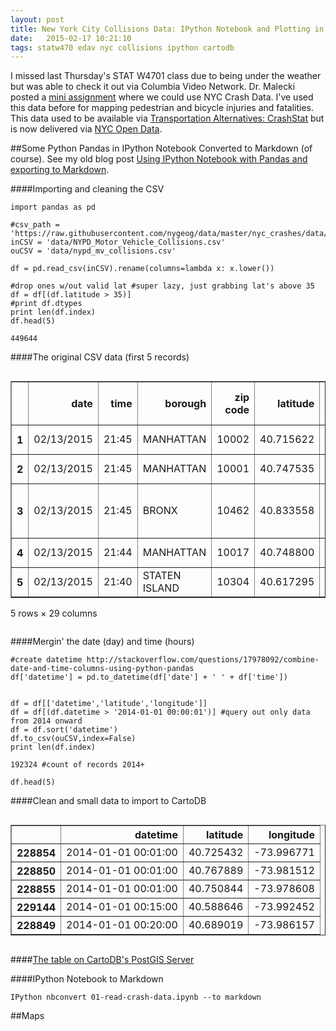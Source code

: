 ```yaml
---
layout: post
title: New York City Collisions Data: IPython Notebook and Plotting in CartoDB
date:   2015-02-17 10:21:10
tags: statw470 edav nyc collisions ipython cartodb
---
```


I missed last Thursday's STAT W4701 class due to being under the weather but was able to check it out via Columbia Video Network. Dr. Malecki posted a [mini assignment](http://stat4701.github.io/edav/2015/02/12/mini-assignment) where we could use NYC Crash Data. I've used this data before for mapping pedestrian and bicycle injuries and fatalities. This data used to be available via [Transportation Alternatives: CrashStat](http://crashstat.org/crashsolr/search) but is now delivered via [NYC Open Data](https://data.cityofnewyork.us/NYC-BigApps/NYPD-Motor-Vehicle-Collisions/h9gi-nx95).


##Some Python Pandas in IPython Notebook
Converted to Markdown (of course). See my old blog post [Using IPython Notebook with Pandas and exporting to Markdown](https://nygeog.github.io/2015/01/27/ipython-notebook-to-markdown%20copy.html).

####Importing and cleaning the CSV

    import pandas as pd
    
    #csv_path = 'https://raw.githubusercontent.com/nygeog/data/master/nyc_crashes/data/NYPD_Motor_Vehicle_Collisions.csv'
    inCSV = 'data/NYPD_Motor_Vehicle_Collisions.csv'
    ouCSV = 'data/nypd_mv_collisions.csv'
    
    df = pd.read_csv(inCSV).rename(columns=lambda x: x.lower())
    
    #drop ones w/out valid lat #super lazy, just grabbing lat's above 35
    df = df[(df.latitude > 35)]
    #print df.dtypes 
    print len(df.index)
    df.head(5)

    449644



####The original CSV data (first 5 records)

<div style="max-height:1000px;max-width:1500px;overflow:auto;">
<table border="1" class="dataframe">
  <thead>
    <tr style="text-align: right;">
      <th></th>
      <th>date</th>
      <th>time</th>
      <th>borough</th>
      <th>zip code</th>
      <th>latitude</th>
      <th>longitude</th>
      <th>location</th>
      <th>on street name</th>
      <th>cross street name</th>
      <th>off street name</th>
      <th>...</th>
      <th>contributing factor vehicle 2</th>
      <th>contributing factor vehicle 3</th>
      <th>contributing factor vehicle 4</th>
      <th>contributing factor vehicle 5</th>
      <th>unique key</th>
      <th>vehicle type code 1</th>
      <th>vehicle type code 2</th>
      <th>vehicle type code 3</th>
      <th>vehicle type code 4</th>
      <th>vehicle type code 5</th>
    </tr>
  </thead>
  <tbody>
    <tr>
      <th>1</th>
      <td> 02/13/2015</td>
      <td> 21:45</td>
      <td>     MANHATTAN</td>
      <td> 10002</td>
      <td> 40.715622</td>
      <td>-73.994275</td>
      <td> (40.7156221, -73.9942752)</td>
      <td>     FORSYTH STREET</td>
      <td>   CANAL STREET</td>
      <td> NaN</td>
      <td>...</td>
      <td>             NaN</td>
      <td> NaN</td>
      <td> NaN</td>
      <td> NaN</td>
      <td> 3168577</td>
      <td> PASSENGER VEHICLE</td>
      <td>                       UNKNOWN</td>
      <td> NaN</td>
      <td> NaN</td>
      <td> NaN</td>
    </tr>
    <tr>
      <th>2</th>
      <td> 02/13/2015</td>
      <td> 21:45</td>
      <td>     MANHATTAN</td>
      <td> 10001</td>
      <td> 40.747535</td>
      <td>-73.988307</td>
      <td> (40.7475349, -73.9883068)</td>
      <td>     WEST 31 STREET</td>
      <td>       BROADWAY</td>
      <td> NaN</td>
      <td>...</td>
      <td> Fatigued/Drowsy</td>
      <td> NaN</td>
      <td> NaN</td>
      <td> NaN</td>
      <td> 3169163</td>
      <td>              TAXI</td>
      <td>                          TAXI</td>
      <td> NaN</td>
      <td> NaN</td>
      <td> NaN</td>
    </tr>
    <tr>
      <th>3</th>
      <td> 02/13/2015</td>
      <td> 21:45</td>
      <td>         BRONX</td>
      <td> 10462</td>
      <td> 40.833558</td>
      <td>-73.857732</td>
      <td> (40.8335582, -73.8577325)</td>
      <td> WESTCHESTER AVENUE</td>
      <td> PUGSLEY AVENUE</td>
      <td> NaN</td>
      <td>...</td>
      <td>     Unspecified</td>
      <td> NaN</td>
      <td> NaN</td>
      <td> NaN</td>
      <td> 3169251</td>
      <td> PASSENGER VEHICLE</td>
      <td> SPORT UTILITY / STATION WAGON</td>
      <td> NaN</td>
      <td> NaN</td>
      <td> NaN</td>
    </tr>
    <tr>
      <th>4</th>
      <td> 02/13/2015</td>
      <td> 21:44</td>
      <td>     MANHATTAN</td>
      <td> 10017</td>
      <td> 40.748800</td>
      <td>-73.969846</td>
      <td>  (40.7487997, -73.969846)</td>
      <td>     EAST 42 STREET</td>
      <td>       1 AVENUE</td>
      <td> NaN</td>
      <td>...</td>
      <td> Other Vehicular</td>
      <td> NaN</td>
      <td> NaN</td>
      <td> NaN</td>
      <td> 3169176</td>
      <td> PASSENGER VEHICLE</td>
      <td>             PASSENGER VEHICLE</td>
      <td> NaN</td>
      <td> NaN</td>
      <td> NaN</td>
    </tr>
    <tr>
      <th>5</th>
      <td> 02/13/2015</td>
      <td> 21:40</td>
      <td> STATEN ISLAND</td>
      <td> 10304</td>
      <td> 40.617295</td>
      <td>-74.080479</td>
      <td> (40.6172954, -74.0804791)</td>
      <td>   PARK HILL AVENUE</td>
      <td>  OSGOOD AVENUE</td>
      <td> NaN</td>
      <td>...</td>
      <td>     Unspecified</td>
      <td> NaN</td>
      <td> NaN</td>
      <td> NaN</td>
      <td> 3169614</td>
      <td> PASSENGER VEHICLE</td>
      <td>             PASSENGER VEHICLE</td>
      <td> NaN</td>
      <td> NaN</td>
      <td> NaN</td>
    </tr>
  </tbody>
</table>
<p>5 rows × 29 columns</p>
</div>


####Mergin' the date (day) and time (hours)

    #create datetime http://stackoverflow.com/questions/17978092/combine-date-and-time-columns-using-python-pandas
    df['datetime'] = pd.to_datetime(df['date'] + ' ' + df['time'])


    df = df[['datetime','latitude','longitude']]
    df = df[(df.datetime > '2014-01-01 00:00:01')] #query out only data from 2014 onward
    df = df.sort('datetime')
    df.to_csv(ouCSV,index=False)
    print len(df.index)

    192324 #count of records 2014+

    df.head(5)


####Clean and small data to import to CartoDB

<div style="max-height:1000px;max-width:1500px;overflow:auto;">
<table border="1" class="dataframe">
  <thead>
    <tr style="text-align: right;">
      <th></th>
      <th>datetime</th>
      <th>latitude</th>
      <th>longitude</th>
    </tr>
  </thead>
  <tbody>
    <tr>
      <th>228854</th>
      <td>2014-01-01 00:01:00</td>
      <td> 40.725432</td>
      <td>-73.996771</td>
    </tr>
    <tr>
      <th>228850</th>
      <td>2014-01-01 00:01:00</td>
      <td> 40.767889</td>
      <td>-73.981512</td>
    </tr>
    <tr>
      <th>228855</th>
      <td>2014-01-01 00:01:00</td>
      <td> 40.750844</td>
      <td>-73.978608</td>
    </tr>
    <tr>
      <th>229144</th>
      <td>2014-01-01 00:15:00</td>
      <td> 40.588646</td>
      <td>-73.992452</td>
    </tr>
    <tr>
      <th>228849</th>
      <td>2014-01-01 00:20:00</td>
      <td> 40.689019</td>
      <td>-73.986157</td>
    </tr>
  </tbody>
</table>
</div>

####[The table on CartoDB's PostGIS Server](https://nygeog.cartodb.com/tables/nypd_mv_collisions_2014_20150213)

####IPython Notebook to Markdown

	IPython nbconvert 01-read-crash-data.ipynb --to markdown

##Maps

<!--<iframe width='100%' height='520' frameborder='0'
src='http://nygeog.cartodb.com/viz/8df5425a-b6ed-
11e4-9539-0e4fddd5de28/embed_map' allowfullscreen webkitallowfullscreen
mozallowfullscreen oallowfullscreen msallowfullscreen></iframe>-->
